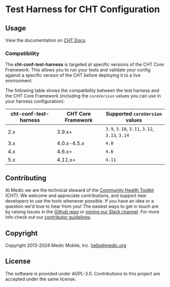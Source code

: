 # Test Harness for CHT Configuration

## Usage

View the documentation on [CHT Docs](http://docs.communityhealthtoolkit.org/cht-conf-test-harness/).

### Compatibility

The **cht-conf-test-harness** is targeted at specific versions of the CHT Core Framework. This allows you to run your tests and validate your config against a specific version of the CHT before deploying it to a live environment.

The following table shows the compatibility between the test harness and the CHT Core Framework (including the `coreVersion` values you can use in your harness configuration):

| cht-conf-test-harness | CHT Core Framework | Supported `coreVersion` values                |
|-----------------------|--------------------|-----------------------------------------------|
| 2.x                   | 3.9.x+             | `3.9`, `3.10`, `3.11`, `3.12`, `3.13`, `3.14` |
| 3.x                   | 4.0.x-4.5.x        | `4.0`                                         |
| 4.x                   | 4.6.x+             | `4.6`                                         |
| 5.x                   | 4.11.x+            | `4.11`                                         |

## Contributing

At Medic we are the technical steward of the [Community Health Toolkit](https://communityhealthtoolkit.org) (CHT). We welcome and appreciate contributions, and support new developers to use the tools whenever possible. If you have an idea or a question we'd love to hear from you! The easiest ways to get in touch are by raising issues in the [Github repo](https://github.com/medic/cht-conf-test-harness/issues) or [joining our Slack channel](https://communityhealthtoolkit.org/slack). For more info check out our [contributor guidelines](CONTRIBUTING.md).

## Copyright

Copyright 2013-2024 Medic Mobile, Inc. <hello@medic.org>

## License

The software is provided under AGPL-3.0. Contributions to this project are accepted under the same license.
